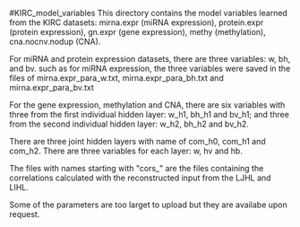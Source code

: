 #KIRC_model_variables
This directory contains the model variables learned from the KIRC datasets: mirna.expr (miRNA expression), protein.expr (protein expression), gn.expr (gene expression), methy (methylation), cna.nocnv.nodup (CNA).

For miRNA and protein expression datasets, there are three variables: w, bh, and bv. such as for miRNA expression, the three variables were saved in the files of mirna.expr_para_w.txt, mirna.expr_para_bh.txt and mirna.expr_para_bv.txt

For the gene expression, methylation and CNA, there are six variables with three from the first individual hidden layer: w_h1, bh_h1 and bv_h1; and three from the second individual hidden layer: w_h2, bh_h2 and bv_h2.

There are three joint hidden layers with name of com_h0, com_h1 and com_h2. There are three variables for each layer: w, hv and hb. 

The files with names starting with "cors_" are the files containing the correlations calculated with the reconstructed input from the LJHL and LIHL.

Some of the parameters are too larget to upload but they are availabe upon request.
